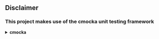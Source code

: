 ## Disclaimer
### This project makes use of the cmocka unit testing framework

<details>
<summary>
<strong>cmocka</strong>
</summary>
<p>
This library makes use of the cmocka unit testing framework, which at the time of writing (06. February 2020) is <a href="https://gitlab.com/cmocka/cmocka/blob/master/COPYING">Apache-2.0 licensed</a> and available here: https://cmocka.org
</p>
<p>
All credits for cmocka go to <a href="https://gitlab.com/cmocka/cmocka/blob/master/AUTHORS">its authors</a>.

---

#### Git Repo: https://git.cryptomilk.org/projects/cmocka.git
#### Git Repo Mirror: https://gitlab.com/cmocka/cmocka
#### Used commit: [`1cc9cde3448cdd2e000886a26acf1caac2db7cf1`](https://gitlab.com/cmocka/cmocka/tree/1cc9cde3448cdd2e000886a26acf1caac2db7cf1)

---
</p>
</details>
